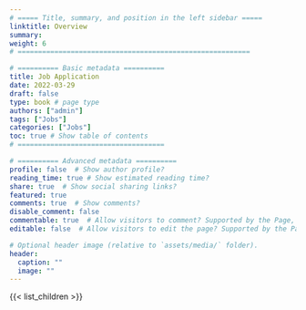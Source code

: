 ```yaml
---
# ===== Title, summary, and position in the left sidebar =====
linktitle: Overview
summary: 
weight: 6
# =========================================================

# ========== Basic metadata ==========
title: Job Application
date: 2022-03-29
draft: false
type: book # page type
authors: ["admin"]
tags: ["Jobs"]
categories: ["Jobs"]
toc: true # Show table of contents
# ====================================

# ========== Advanced metadata ========== 
profile: false  # Show author profile?
reading_time: true # Show estimated reading time?
share: true  # Show social sharing links?
featured: true
comments: true  # Show comments?
disable_comment: false
commentable: true  # Allow visitors to comment? Supported by the Page, Post, and Book content types.
editable: false  # Allow visitors to edit the page? Supported by the Page, Post, and Book content types.

# Optional header image (relative to `assets/media/` folder).
header:
  caption: ""
  image: ""
---
```



{{< list_children >}}